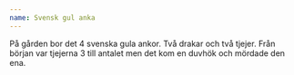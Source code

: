```yaml
---
name: Svensk gul anka
---
```


På gården bor det 4 svenska gula ankor. Två drakar och två tjejer. Från början var tjejerna 3 till antalet men det kom en duvhök och mördade den ena.
